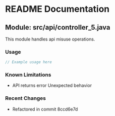 # README Documentation

## Module: src/api/controller_5.java

This module handles api misuse operations.

### Usage

```java
// Example usage here
```

### Known Limitations

- API returns error Unexpected behavior

### Recent Changes

- Refactored in commit 8ccd6e7d
